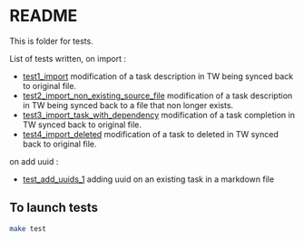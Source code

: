 # README

This is folder for tests.

List of tests written, on import :

- [test1_import](./test1_import/) modification of a task description in TW being synced back to original file.
- [test2_import_non_existing_source_file](./test2_import_non_existing_source_file/) modification of a task description in TW being synced back to a file that non longer exists.
- [test3_import_task_with_dependency](./test3_import_with_dependency) modification of a task completion in TW synced back to original file.
- [test4_import_deleted](./test4_import_deleted/) modification of a task to deleted in TW synced back to original file.

on add uuid :
- [test_add_uuids_1](./test_add_uuids_1/) adding uuid on an existing task in a markdown file

## To launch tests

```bash
make test
```

